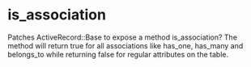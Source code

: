 is_association
==============

Patches ActiveRecord::Base to expose a method is_association? The method will return true for all associations like has_one, has_many and belongs_to while returning false for regular attributes on the table. 